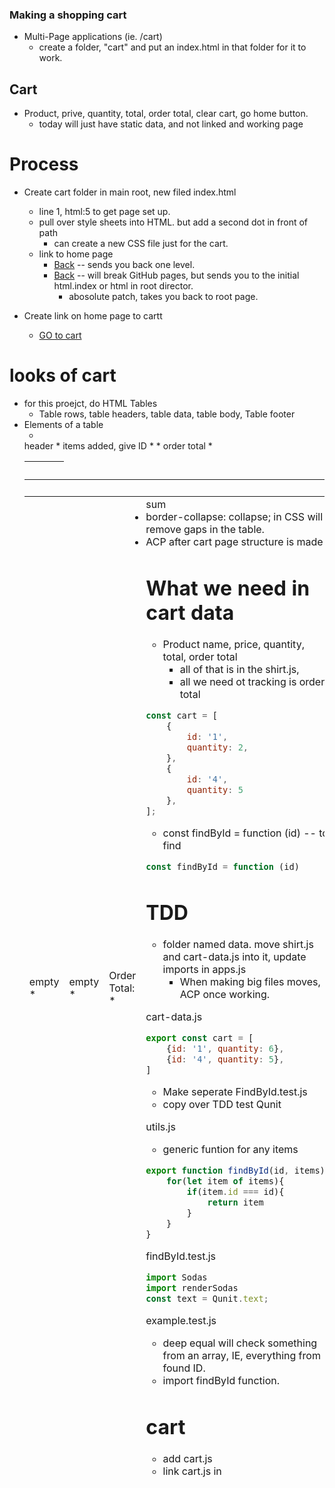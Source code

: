 ### Making a shopping cart
* Multi-Page applications (ie. /cart)
    * create a folder, "cart" and put an index.html in that folder for it to work.
## Cart
* Product, prive, quantity, total, order total, clear cart, go home button.
    * today will just have static data, and not linked and working page

# Process 
* Create cart folder in main root, new filed index.html
    * line 1, html:5 to get page set up.
    * pull over style sheets into HTML. but add a second dot in front of path
        * can create a new CSS file just for the cart.
    * link to home page
        * <a href="../">Back</a> -- sends you back one level.
        * <a href="/">Back</a> -- will break GitHub pages, but sends you to the initial html.index or html in root director.
            * abosolute patch, takes you back to root page.

* Create link on home page to cartt
    * <a href="./cart">GO to cart</a>

# looks of cart
* for this proejct, do HTML Tables
    * Table rows<tr>, table headers<th>, table data<td>, table body<tbody>, Table footer <tfoot>
* Elements of a table <table>
    * <thead> header
        * <th>
    * <tbody> items added, give ID
        * <tr>
            * <td>
    * <tfoot> order total
        * <td> empty
        * <td> empty
        * <td> Order Total:
        * <td> sum
* border-collapse: collapse; in CSS will remove gaps in the table.
* ACP after cart page structure is made

# What we need in cart data
* Product name, price, quantity, total, order total
    * all of that is in the shirt.js,
    * all we need ot tracking is order total
``` javascript
const cart = [
    {
        id: '1',
        quantity: 2,
    },
    {
        id: '4',
        quantity: 5
    },
];
```
* const findById = function (id) -- to find
``` javascript
const findById = function (id)
```
# TDD 
* folder named data. move shirt.js and cart-data.js into it, update imports in apps.js
    * When making big files moves, ACP once working.

cart-data.js
```javascript
export const cart = [
    {id: '1', quantity: 6},
    {id: '4', quantity: 5},
]
```
* Make seperate FindById.test.js
* copy over TDD test Qunit

utils.js
* generic funtion for any items
``` javascript
export function findById(id, items){
    for(let item of items){
        if(item.id === id){
            return item
        }
    }
}
```

findById.test.js
``` javascript
import Sodas
import renderSodas
const text = Qunit.text;
```

example.test.js
* deep equal will check something from an array, IE, everything from found ID.
* import findById function.

# cart
* add cart.js
* link cart.js in <script> in cart/index.html
* loads when page loads
``` javascript
import { shirts } from '../data/shirts.js';
import { cart } from '../data/cart-data.js';
import { findById } from '../utils.js';

// cartItem{id: '1', qty: 6}
const tbody = document.getElementById('table-body);
for (let cartItem of cart){
    const shirtData = findById(cartItem.id, shirts);

    const tr = document.createElemet('tr');
    const tdName = document.createElemenmt('td');
    tdName.textContent = shirtData.name;
    const tdPrice = document.createElemenmt('td');
    tdPrice.textContent = shirtData.price;
    const tdQty = document.createElemenmt('td');
    tdQty.textContent = cartItem.qty;
    const tdTotal = document.createElemenmt('td');
    tdTotal.textContent = carItem.qty * shirtData.price;

tr.append(tdName, tdPrice, tdQty, tdTotal);
tbody.appendChild()tr;
}
```